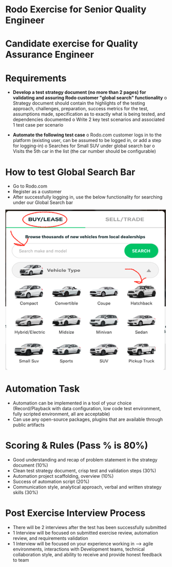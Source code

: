 
# Rodo Exercise for Senior Quality Engineer

# Candidate exercise for Quality Assurance Engineer


# Requirements

+ **Develop a test strategy document (no more than 2 pages) for validating and assuring Rodo customer "global search" functionality**
o	Strategy document should contain the highlights of the testing approach, challenges, preparation, success metrics for the test, assumptions made, specification as to exactly what is being tested, and dependencies documented
o	Write 2 key test scenarios and associated 1 test case per scenario

+ **Automate the following test case**
o	Rodo.com customer logs in to the platform (existing user, can be assumed to be logged in, or add a step for logging-in)
o	Searches for Small SUV under global search bar
o	Visits the 5th car in the list (the car number should be configurable)

# How to test Global Search Bar

* Go to Rodo.com
* Register as a customer
* After successfully logging in, use the below functionality for searching under our Global Search bar

<img src="https://github.com/Honcker/qa_automation_exercise/blob/main/Screen%20Shot%202021-10-21%20at%2010.32.15%20PM.png
" alt="Rodo Global Search" style="height: 500px; width:500px;"/>

# Automation Task

+ Automation can be implemented in a tool of your choice (Record/Playback with data configuration, low code test environment, fully scripted environment, all are acceptable)
+ Can use any open-source packages, plugins that are available through public artifacts


# Scoring & Rules (Pass % is 80%)

+ Good understanding and recap of problem statement in the strategy document (10%)
+ Clean test strategy document, crisp test and validation steps (30%)
+ Automation project scaffolding, overview (10%)
+ Success of automation script (20%)
+ Communication style, analytical approach, verbal and written strategy skills (30%)


# Post Exercise Interview Process

+ There will be 2 interviews after the test has been successfully submitted
+ 1 Interview will be focused on submitted exercise review, automation review, and requirements validation
+ 1 Interview will be focused on your experience working in —> agile environments, interactions with Development teams, technical collaboration style, and ability to receive and provide honest feedback to team
